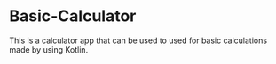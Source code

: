 # Basic-Calculator
This is a  calculator app that can be used to used for basic calculations made by using Kotlin.
